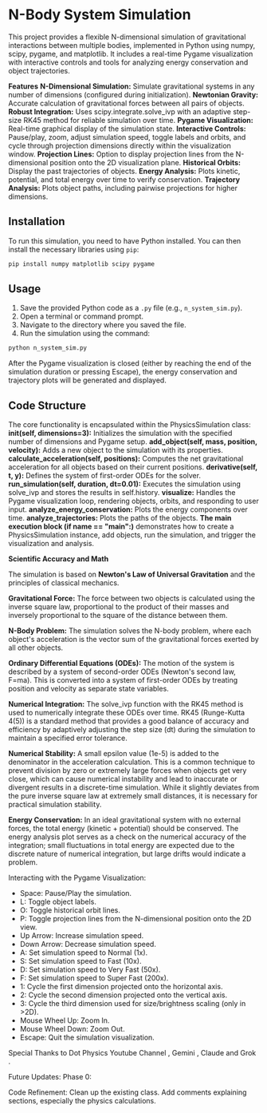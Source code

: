 # N-Body System Simulation

This project provides a flexible N-dimensional simulation of gravitational interactions between multiple bodies, implemented in Python using numpy, scipy, pygame, and matplotlib. It includes a real-time Pygame visualization with interactive controls and tools for analyzing energy conservation and object trajectories.

**Features**
**N-Dimensional Simulation:** Simulate gravitational systems in any number of dimensions (configured during initialization).
**Newtonian Gravity:** Accurate calculation of gravitational forces between all pairs of objects.
**Robust Integration:** Uses scipy.integrate.solve_ivp with an adaptive step-size RK45 method for reliable simulation over time.
**Pygame Visualization:** Real-time graphical display of the simulation state.
**Interactive Controls:** Pause/play, zoom, adjust simulation speed, toggle labels and orbits, and cycle through projection dimensions directly within the visualization window.
**Projection Lines:** Option to display projection lines from the N-dimensional position onto the 2D visualization plane.
**Historical Orbits:** Display the past trajectories of objects.
**Energy Analysis:** Plots kinetic, potential, and total energy over time to verify conservation.
**Trajectory Analysis:** Plots object paths, including pairwise projections for higher dimensions.


## Installation

To run this simulation, you need to have Python installed. You can then install the necessary libraries using `pip`:

```bash
pip install numpy matplotlib scipy pygame
```

## Usage

1.  Save the provided Python code as a `.py` file (e.g., `n_system_sim.py`).
2.  Open a terminal or command prompt.
3.  Navigate to the directory where you saved the file.
4.  Run the simulation using the command:

```bash
python n_system_sim.py
```
After the Pygame visualization is closed (either by reaching the end of the simulation duration or pressing Escape), the energy conservation and trajectory plots will be generated and displayed.

## Code Structure
The core functionality is encapsulated within the PhysicsSimulation class:
**__init__(self, dimensions=3):** Initializes the simulation with the specified number of dimensions and Pygame setup.
**add_object(self, mass, position, velocity):** Adds a new object to the simulation with its properties.
**calculate_acceleration(self, positions):** Computes the net gravitational acceleration for all objects based on their current positions.
**derivative(self, t, y):** Defines the system of first-order ODEs for the solver.
**run_simulation(self, duration, dt=0.01):** Executes the simulation using solve_ivp and stores the results in self.history.
**visualize:** Handles the Pygame visualization loop, rendering objects, orbits, and responding to user input.
**analyze_energy_conservation:** Plots the energy components over time.
**analyze_trajectories:** Plots the paths of the objects.
**The main execution block (if __name__ == "__main__":)** demonstrates how to create a PhysicsSimulation instance, add objects, run the simulation, and trigger the visualization and analysis.


**Scientific Accuracy and Math**

The simulation is based on **Newton's Law of Universal Gravitation** and the principles of classical mechanics.

**Gravitational Force:** The force between two objects is calculated using the inverse square law, proportional to the product of their masses and inversely proportional to the square of the distance between them.

**N-Body Problem:** The simulation solves the N-body problem, where each object's acceleration is the vector sum of the gravitational forces exerted by all other objects.

**Ordinary Differential Equations (ODEs):** The motion of the system is described by a system of second-order ODEs (Newton's second law, F=ma). This is converted into a system of first-order ODEs by treating position and velocity as separate state variables.

**Numerical Integration:** The solve_ivp function with the RK45 method is used to numerically integrate these ODEs over time. RK45 (Runge-Kutta 4(5)) is a standard method that provides a good balance of accuracy and efficiency by adaptively adjusting the step size (dt) during the simulation to maintain a specified error tolerance.

**Numerical Stability:** A small epsilon value (1e-5) is added to the denominator in the acceleration calculation. This is a common technique to prevent division by zero or extremely large forces when objects get very close, which can cause numerical instability and lead to inaccurate or divergent results in a discrete-time simulation. While it slightly deviates from the pure inverse square law at extremely small distances, it is necessary for practical simulation stability.

**Energy Conservation:** In an ideal gravitational system with no external forces, the total energy (kinetic + potential) should be conserved. The energy analysis plot serves as a check on the numerical accuracy of the integration; small fluctuations in total energy are expected due to the discrete nature of numerical integration, but large drifts would indicate a problem.



Interacting with the Pygame Visualization:

* Space: Pause/Play the simulation.
* L: Toggle object labels.
* O: Toggle historical orbit lines.
* P: Toggle projection lines from the N-dimensional position onto the 2D view.
* Up Arrow: Increase simulation speed.
* Down Arrow: Decrease simulation speed.
* A: Set simulation speed to Normal (1x).
* S: Set simulation speed to Fast (10x).
* D: Set simulation speed to Very Fast (50x).
* F: Set simulation speed to Super Fast (200x).
* 1: Cycle the first dimension projected onto the horizontal axis.
* 2: Cycle the second dimension projected onto the vertical axis.
* 3: Cycle the third dimension used for size/brightness scaling (only in >2D).
* Mouse Wheel Up: Zoom In.
* Mouse Wheel Down: Zoom Out.
* Escape: Quit the simulation visualization.



Special Thanks to
Dot Physics Youtube Channel , Gemini , Claude and Grok .

Future Updates:
Phase 0: 

Code Refinement: Clean up the existing class. Add comments explaining sections, especially the physics calculations.
